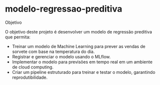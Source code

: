 # modelo-regressao-preditiva

Objetivo

O objetivo deste projeto é desenvolver um modelo de regressão preditiva que permita: 

- Treinar um modelo de Machine Learning para prever as vendas de sorvete com base na temperatura do dia.
- Registrar e gerenciar o modelo usando o MLflow.
- Implementar o modelo para previsões em tempo real em um ambiente de cloud computing.
- Criar um pipeline estruturado para treinar e testar o modelo, garantindo reprodutibilidade.
